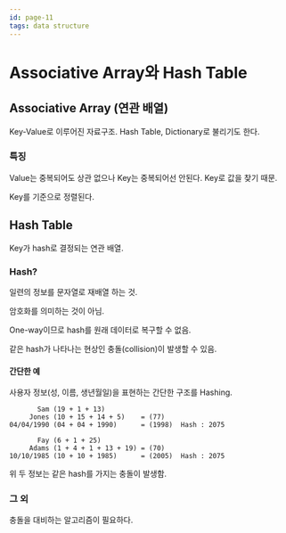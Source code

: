 ```yaml
---
id: page-11
tags: data structure
---
```

# Associative Array와 Hash Table

## Associative Array (연관 배열)

Key-Value로 이루어진 자료구조. Hash Table, Dictionary로 불리기도 한다.

### 특징

Value는 중복되어도 상관 없으나 Key는 중복되어선 안된다. Key로 값을 찾기 때문.

Key를 기준으로 정렬된다.

## Hash Table

Key가 hash로 결정되는 연관 배열.

### Hash?

일련의 정보를 문자열로 재배열 하는 것.

암호화를 의미하는 것이 아님.

One-way이므로 hash를 원래 데이터로 복구할 수 없음.

같은 hash가 나타나는 현상인 충돌(collision)이 발생할 수 있음.

#### 간단한 예

사용자 정보(성, 이름, 생년월일)을 표현하는 간단한 구조를 Hashing.

```
       Sam (19 + 1 + 13)
     Jones (10 + 15 + 14 + 5)    = (77)
04/04/1990 (04 + 04 + 1990)      = (1998)  Hash : 2075

       Fay (6 + 1 + 25)
     Adams (1 + 4 + 1 + 13 + 19) = (70)
10/10/1985 (10 + 10 + 1985)      = (2005)  Hash : 2075
```

위 두 정보는 같은 hash를 가지는 충돌이 발생함.

### 그 외

충돌을 대비하는 알고리즘이 필요하다.
